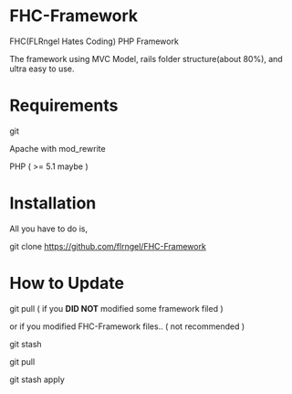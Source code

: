 FHC-Framework
=============

FHC(FLRngel Hates Coding) PHP Framework

The framework using MVC Model, rails folder structure(about 80%), and ultra easy to use.

Requirements
===============

git

Apache with mod_rewrite

PHP ( >= 5.1 maybe )

Installation
===============

All you have to do is,

git clone https://github.com/flrngel/FHC-Framework

How to Update
===============

git pull ( if you <b>DID NOT</b> modified some framework filed )

or if you modified FHC-Framework files.. ( not recommended )

git stash

git pull

git stash apply

